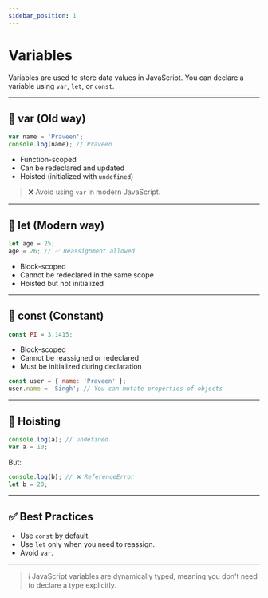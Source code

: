 ```yaml
---
sidebar_position: 1
---
```


# Variables

Variables are used to store data values in JavaScript. You can declare a variable using `var`, `let`, or `const`.

---

## 🔸 var (Old way)

```js
var name = 'Praveen';
console.log(name); // Praveen
```

- Function-scoped
- Can be redeclared and updated
- Hoisted (initialized with `undefined`)

> ❌ Avoid using `var` in modern JavaScript.

---

## 🔸 let (Modern way)

```js
let age = 25;
age = 26; // ✅ Reassignment allowed
```

- Block-scoped
- Cannot be redeclared in the same scope
- Hoisted but not initialized

---

## 🔸 const (Constant)

```js
const PI = 3.1415;
```

- Block-scoped
- Cannot be reassigned or redeclared
- Must be initialized during declaration

```js
const user = { name: 'Praveen' };
user.name = 'Singh'; // You can mutate properties of objects
```

---

## 🧠 Hoisting

```js
console.log(a); // undefined
var a = 10;
```

But:

```js
console.log(b); // ❌ ReferenceError
let b = 20;
```

---

## ✅ Best Practices

- Use `const` by default.
- Use `let` only when you need to reassign.
- Avoid `var`.

---

> ℹ️ JavaScript variables are dynamically typed, meaning you don't need to declare a type explicitly.
